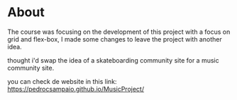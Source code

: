 <h1>About</h1>

The course was focusing on the development of this project with a focus on grid and flex-box, I made some changes to leave the project with another idea.

thought i'd swap the idea of a skateboarding community site for a music community site.

you can check de website in this link:
https://pedrocsampaio.github.io/MusicProject/


